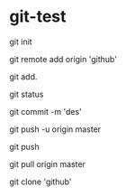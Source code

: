 # git-test

git init

git remote add origin 'github'

git add.

git status

git commit -m 'des'

git push -u origin master

git push

git pull origin master

git clone 'github'
